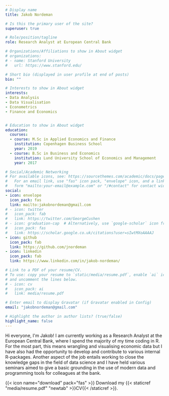 ```yaml
---
# Display name
title: Jakob Nordeman

# Is this the primary user of the site?
superuser: true

# Role/position/tagline
role: Research Analyst at European Central Bank

# Organizations/Affiliations to show in About widget
# organizations:
# - name: Stanford University
#   url: https://www.stanford.edu/

# Short bio (displayed in user profile at end of posts)
bio: ""

# Interests to show in About widget
interests:
- Data Analysis
- Data Visualisation
- Econometrics
- Finance and Economics


# Education to show in About widget
education:
  courses:
  - course: M.Sc in Applied Economics and Finance
    institution: Copenhagen Business School
    year: 2019
  - course: B.Sc in Business and Economics
    institution: Lund University School of Economics and Management
    year: 2017

# Social/Academic Networking
# For available icons, see: https://sourcethemes.com/academic/docs/page-builder/#icons
#   For an email link, use "fas" icon pack, "envelope" icon, and a link in the
#   form "mailto:your-email@example.com" or "/#contact" for contact widget.
social:
- icon: envelope
  icon_pack: fas
  link: mailto:jakobnordeman@gmail.com
# - icon: twitter
#   icon_pack: fab
#   link: https://twitter.com/GeorgeCushen
# - icon: graduation-cap  # Alternatively, use `google-scholar` icon from `ai` icon pack
#   icon_pack: fas
#   link: https://scholar.google.co.uk/citations?user=sIwtMXoAAAAJ
- icon: github
  icon_pack: fab
  link: https://github.com/jnordeman
- icon: linkedin
  icon_pack: fab
  link: https://www.linkedin.com/in/jakob-nordeman/

# Link to a PDF of your resume/CV.
# To use: copy your resume to `static/media/resume.pdf`, enable `ai` icons in `params.toml`, 
# and uncomment the lines below.
# - icon: cv
#   icon_pack: ai
#   link: media/resume.pdf

# Enter email to display Gravatar (if Gravatar enabled in Config)
email: "jakobnordeman@gmail.com"

# Highlight the author in author lists? (true/false)
highlight_name: false
---
```


Hi everyone, I'm Jakob! I am currently working as a Research Analyst at the European Central Bank, where I spend the majority of my time coding in R. For the most part, this means wrangling and visualising economic data but I have also had the opportunity to develop and contribute to various internal R-packages. Another aspect of the job entails working to close the knowledge gaps in the field of data science and I have held various  seminars aimed to give a basic grounding in the use of modern data and programming tools for colleagues at the bank.

{{< icon name="download" pack="fas" >}} Download my {{< staticref "media/resume.pdf" "newtab" >}}CV{{< /staticref >}}.

